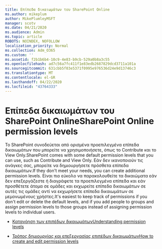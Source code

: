 ```yaml
---
title: Επίπεδα δικαιωμάτων του SharePoint Online
ms.author: mikeplum
author: MikePlumleyMSFT
manager: scotv
ms.date: 04/21/2020
ms.audience: Admin
ms.topic: article
ROBOTS: NOINDEX, NOFOLLOW
localization_priority: Normal
ms.collection: Adm_O365
ms.custom: ''
ms.assetid: f2b1b6b4-10c9-4e83-b9cb-529a0b8a3c55
ms.openlocfilehash: ad7c56a7fc411f1e83edb2687829dcd3711a101a
ms.sourcegitcommit: 631cbb5f03e5371f0995e976536d24e9d13746c3
ms.translationtype: MT
ms.contentlocale: el-GR
ms.lasthandoff: 04/22/2020
ms.locfileid: "43764333"
---
```

# <a name="sharepoint-online-permission-levels"></a><span data-ttu-id="1e626-102">Επίπεδα δικαιωμάτων του SharePoint Online</span><span class="sxs-lookup"><span data-stu-id="1e626-102">SharePoint Online permission levels</span></span>

<span data-ttu-id="1e626-103">Το SharePoint συνοδεύεται από ορισμένα προεπιλεγμένα επίπεδα δικαιωμάτων που μπορείτε να χρησιμοποιήσετε, όπως το Contribute και το View Only.</span><span class="sxs-lookup"><span data-stu-id="1e626-103">SharePoint comes with some default permission levels that you can use, such as Contribute and View Only.</span></span> <span data-ttu-id="1e626-104">Εάν δεν ικανοποιούν τις ανάγκες σας, μπορείτε να δημιουργήσετε πρόσθετα επίπεδα δικαιωμάτων.</span><span class="sxs-lookup"><span data-stu-id="1e626-104">If they don't meet your needs, you can create additional permission levels.</span></span> <span data-ttu-id="1e626-105">Είναι πιο εύκολο να παρακολουθείτε τα δικαιώματα εάν δεν επεξεργάζεστε ή διαγράφετε τα προεπιλεγμένα επίπεδα και εάν προσθέτετε άτομα σε ομάδες και εκχωρείτε επίπεδα δικαιωμάτων σε αυτές τις ομάδες αντί να εκχωρήσετε επίπεδα δικαιωμάτων σε μεμονωμένους χρήστες.</span><span class="sxs-lookup"><span data-stu-id="1e626-105">It's easiest to keep track of permissions if you don't edit or delete the default levels, and if you add people to groups and assign permission levels to those groups instead of assigning permission levels to individual users.</span></span>
  
- [<span data-ttu-id="1e626-106">Κατανόηση των επιπέδων δικαιωμάτων</span><span class="sxs-lookup"><span data-stu-id="1e626-106">Understanding permission levels</span></span>](https://go.microsoft.com/fwlink/?linkid=867071)
    
- [<span data-ttu-id="1e626-107">Τρόπος δημιουργίας και επεξεργασίας επιπέδων δικαιωμάτων</span><span class="sxs-lookup"><span data-stu-id="1e626-107">How to create and edit permission levels</span></span>](https://go.microsoft.com/fwlink/?linkid=867072)
    

